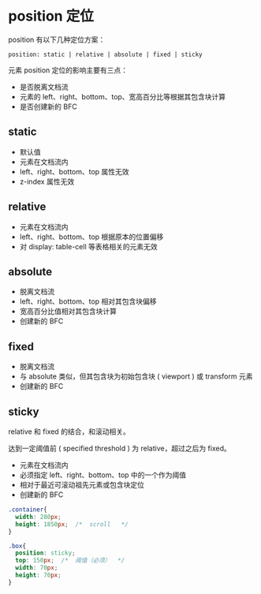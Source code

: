 # position 定位

position 有以下几种定位方案：

```
position: static | relative | absolute | fixed | sticky
```

元素 position 定位的影响主要有三点：

* 是否脱离文档流
* 元素的 left、right、bottom、top、宽高百分比等根据其包含块计算
* 是否创建新的 BFC

## static

* 默认值
* 元素在文档流内
* left、right、bottom、top 属性无效
* z-index 属性无效

## relative

* 元素在文档流内
* left、right、bottom、top 根据原本的位置偏移
* 对 display: table-cell 等表格相关的元素无效

## absolute

* 脱离文档流
* left、right、bottom、top 相对其包含块偏移
* 宽高百分比值相对其包含块计算
* 创建新的 BFC

## fixed

* 脱离文档流
* 与 absolute 类似，但其包含块为初始包含块 ( viewport ) 或 transform 元素
* 创建新的 BFC

## sticky

relative 和 fixed 的结合，和滚动相关。

达到一定阈值前 ( specified threshold ) 为 relative，超过之后为 fixed。

* 元素在文档流内
* 必须指定 left、right、bottom、top 中的一个作为阈值
* 相对于最近可滚动祖先元素或包含块定位
* 创建新的 BFC

```css
.container{
  width: 280px;
  height: 1850px;  /*  scroll   */
}

.box{
  position: sticky;
  top: 150px;  /*  阈值（必须）  */ 
  width: 70px;
  height: 70px;
}
```
